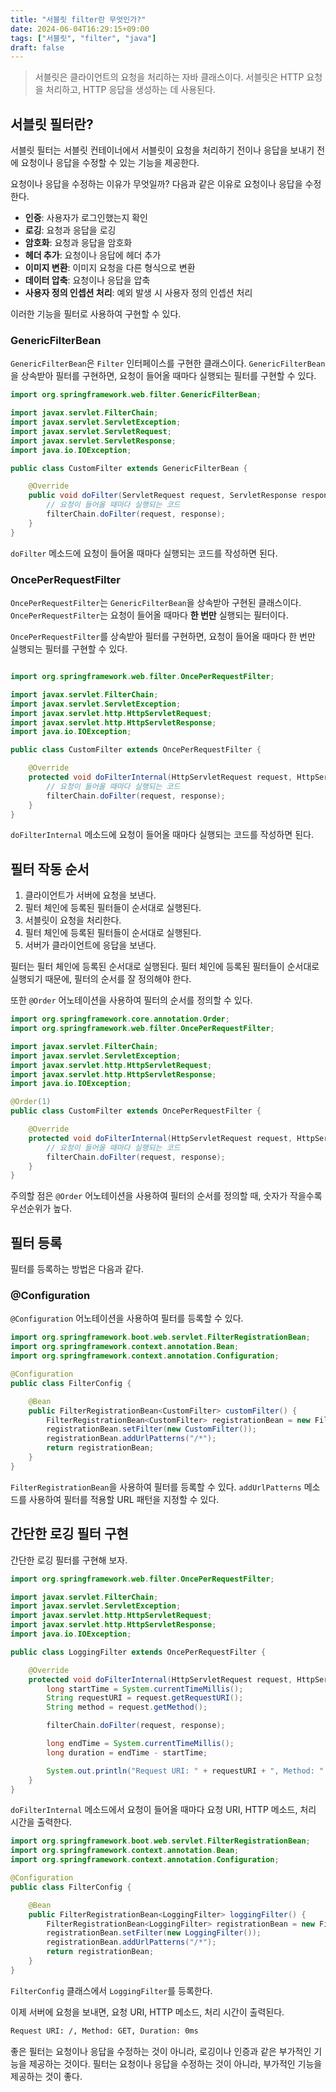 ```yaml
---
title: "서블릿 filter란 무엇인가?"
date: 2024-06-04T16:29:15+09:00
tags: ["서블릿", "filter", "java"]
draft: false
---
```


> 서블릿은 클라이언트의 요청을 처리하는 자바 클래스이다. 서블릿은 HTTP 요청을 처리하고, HTTP 응답을 생성하는 데 사용된다.

## 서블릿 필터란?

서블릿 필터는 서블릿 컨테이너에서 서블릿이 요청을 처리하기 전이나 응답을 보내기 전에 요청이나 응답을 수정할 수 있는 기능을 제공한다.

요청이나 응답을 수정하는 이유가 무엇일까? 다음과 같은 이유로 요청이나 응답을 수정한다.

-   **인증**: 사용자가 로그인했는지 확인
-   **로깅**: 요청과 응답을 로깅
-   **암호화**: 요청과 응답을 암호화
-   **헤더 추가**: 요청이나 응답에 헤더 추가
-   **이미지 변환**: 이미지 요청을 다른 형식으로 변환
-   **데이터 압축**: 요청이나 응답을 압축
-   **사용자 정의 인셉션 처리**: 예외 발생 시 사용자 정의 인셉션 처리

이러한 기능을 필터로 사용하여 구현할 수 있다.

### GenericFilterBean

`GenericFilterBean`은 `Filter` 인터페이스를 구현한 클래스이다. `GenericFilterBean`을 상속받아 필터를 구현하면, 요청이 들어올 때마다 실행되는 필터를 구현할 수 있다.

```java
import org.springframework.web.filter.GenericFilterBean;

import javax.servlet.FilterChain;
import javax.servlet.ServletException;
import javax.servlet.ServletRequest;
import javax.servlet.ServletResponse;
import java.io.IOException;

public class CustomFilter extends GenericFilterBean {

    @Override
    public void doFilter(ServletRequest request, ServletResponse response, FilterChain filterChain) throws IOException, ServletException {
        // 요청이 들어올 때마다 실행되는 코드
        filterChain.doFilter(request, response);
    }
}
```

`doFilter` 메소드에 요청이 들어올 때마다 실행되는 코드를 작성하면 된다.

### OncePerRequestFilter

`OncePerRequestFilter`는 `GenericFilterBean`을 상속받아 구현된 클래스이다. `OncePerRequestFilter`는 요청이 들어올 때마다 **한 번만** 실행되는 필터이다.

`OncePerRequestFilter`를 상속받아 필터를 구현하면, 요청이 들어올 때마다 한 번만 실행되는 필터를 구현할 수 있다.

```java

import org.springframework.web.filter.OncePerRequestFilter;

import javax.servlet.FilterChain;
import javax.servlet.ServletException;
import javax.servlet.http.HttpServletRequest;
import javax.servlet.http.HttpServletResponse;
import java.io.IOException;

public class CustomFilter extends OncePerRequestFilter {

    @Override
    protected void doFilterInternal(HttpServletRequest request, HttpServletResponse response, FilterChain filterChain) throws ServletException, IOException {
        // 요청이 들어올 때마다 실행되는 코드
        filterChain.doFilter(request, response);
    }
}
```

`doFilterInternal` 메소드에 요청이 들어올 때마다 실행되는 코드를 작성하면 된다.

## 필터 작동 순서

1. 클라이언트가 서버에 요청을 보낸다.
2. 필터 체인에 등록된 필터들이 순서대로 실행된다.
3. 서블릿이 요청을 처리한다.
4. 필터 체인에 등록된 필터들이 순서대로 실행된다.
5. 서버가 클라이언트에 응답을 보낸다.

필터는 필터 체인에 등록된 순서대로 실행된다. 필터 체인에 등록된 필터들이 순서대로 실행되기 때문에, 필터의 순서를 잘 정의해야 한다.

또한 `@Order` 어노테이션을 사용하여 필터의 순서를 정의할 수 있다.

```java
import org.springframework.core.annotation.Order;
import org.springframework.web.filter.OncePerRequestFilter;

import javax.servlet.FilterChain;
import javax.servlet.ServletException;
import javax.servlet.http.HttpServletRequest;
import javax.servlet.http.HttpServletResponse;
import java.io.IOException;

@Order(1)
public class CustomFilter extends OncePerRequestFilter {

    @Override
    protected void doFilterInternal(HttpServletRequest request, HttpServletResponse response, FilterChain filterChain) throws ServletException, IOException {
        // 요청이 들어올 때마다 실행되는 코드
        filterChain.doFilter(request, response);
    }
}
```

주의할 점은 `@Order` 어노테이션을 사용하여 필터의 순서를 정의할 때, 숫자가 작을수록 우선순위가 높다.

## 필터 등록

필터를 등록하는 방법은 다음과 같다.

### @Configuration

`@Configuration` 어노테이션을 사용하여 필터를 등록할 수 있다.

```java
import org.springframework.boot.web.servlet.FilterRegistrationBean;
import org.springframework.context.annotation.Bean;
import org.springframework.context.annotation.Configuration;

@Configuration
public class FilterConfig {

    @Bean
    public FilterRegistrationBean<CustomFilter> customFilter() {
        FilterRegistrationBean<CustomFilter> registrationBean = new FilterRegistrationBean<>();
        registrationBean.setFilter(new CustomFilter());
        registrationBean.addUrlPatterns("/*");
        return registrationBean;
    }
}
```

`FilterRegistrationBean`을 사용하여 필터를 등록할 수 있다. `addUrlPatterns` 메소드를 사용하여 필터를 적용할 URL 패턴을 지정할 수 있다.

## 간단한 로깅 필터 구현

간단한 로깅 필터를 구현해 보자.

```java
import org.springframework.web.filter.OncePerRequestFilter;

import javax.servlet.FilterChain;
import javax.servlet.ServletException;
import javax.servlet.http.HttpServletRequest;
import javax.servlet.http.HttpServletResponse;
import java.io.IOException;

public class LoggingFilter extends OncePerRequestFilter {

    @Override
    protected void doFilterInternal(HttpServletRequest request, HttpServletResponse response, FilterChain filterChain) throws ServletException, IOException {
        long startTime = System.currentTimeMillis();
        String requestURI = request.getRequestURI();
        String method = request.getMethod();

        filterChain.doFilter(request, response);

        long endTime = System.currentTimeMillis();
        long duration = endTime - startTime;

        System.out.println("Request URI: " + requestURI + ", Method: " + method + ", Duration: " + duration + "ms");
    }
}
```

`doFilterInternal` 메소드에서 요청이 들어올 때마다 요청 URI, HTTP 메소드, 처리 시간을 출력한다.

```java
import org.springframework.boot.web.servlet.FilterRegistrationBean;
import org.springframework.context.annotation.Bean;
import org.springframework.context.annotation.Configuration;

@Configuration
public class FilterConfig {

    @Bean
    public FilterRegistrationBean<LoggingFilter> loggingFilter() {
        FilterRegistrationBean<LoggingFilter> registrationBean = new FilterRegistrationBean<>();
        registrationBean.setFilter(new LoggingFilter());
        registrationBean.addUrlPatterns("/*");
        return registrationBean;
    }
}
```

`FilterConfig` 클래스에서 `LoggingFilter`를 등록한다.

이제 서버에 요청을 보내면, 요청 URI, HTTP 메소드, 처리 시간이 출력된다.

```bash
Request URI: /, Method: GET, Duration: 0ms
```

좋은 필터는 요청이나 응답을 수정하는 것이 아니라, 로깅이나 인증과 같은 부가적인 기능을 제공하는 것이다. 필터는 요청이나 응답을 수정하는 것이 아니라, 부가적인 기능을 제공하는 것이 좋다.
